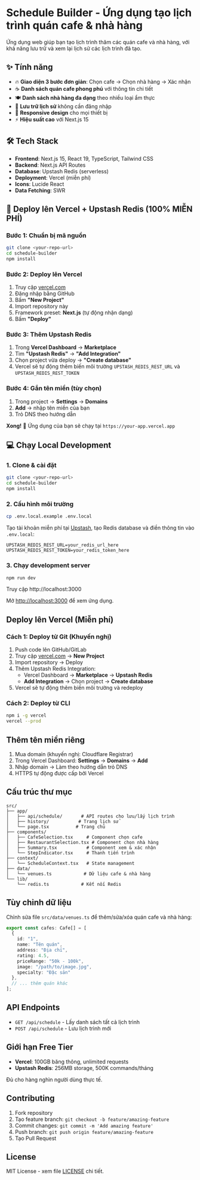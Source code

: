 # Schedule Builder - Ứng dụng tạo lịch trình quán cafe & nhà hàng

Ứng dụng web giúp bạn tạo lịch trình thăm các quán cafe và nhà hàng, với khả năng lưu trữ và xem lại lịch sử các lịch trình đã tạo.

## ✨ Tính năng

- 🔥 **Giao diện 3 bước đơn giản**: Chọn cafe → Chọn nhà hàng → Xác nhận
- ☕ **Danh sách quán cafe phong phú** với thông tin chi tiết
- 🍽️ **Danh sách nhà hàng đa dạng** theo nhiều loại ẩm thực  
- 💾 **Lưu trữ lịch sử** không cần đăng nhập
- 📱 **Responsive design** cho mọi thiết bị
- ⚡ **Hiệu suất cao** với Next.js 15

## 🛠️ Tech Stack

- **Frontend**: Next.js 15, React 19, TypeScript, Tailwind CSS
- **Backend**: Next.js API Routes
- **Database**: Upstash Redis (serverless)
- **Deployment**: Vercel (miễn phí)
- **Icons**: Lucide React
- **Data Fetching**: SWR

## 🚀 Deploy lên Vercel + Upstash Redis (100% MIỄN PHÍ)

### Bước 1: Chuẩn bị mã nguồn
```bash
git clone <your-repo-url>
cd schedule-builder
npm install
```

### Bước 2: Deploy lên Vercel
1. Truy cập [vercel.com](https://vercel.com)
2. Đăng nhập bằng GitHub
3. Bấm **"New Project"**
4. Import repository này
5. Framework preset: **Next.js** (tự động nhận dạng)
6. Bấm **"Deploy"**

### Bước 3: Thêm Upstash Redis
1. Trong **Vercel Dashboard** → **Marketplace** 
2. Tìm **"Upstash Redis"** → **"Add Integration"**
3. Chọn project vừa deploy → **"Create database"**
4. Vercel sẽ tự động thêm biến môi trường `UPSTASH_REDIS_REST_URL` và `UPSTASH_REDIS_REST_TOKEN`

### Bước 4: Gắn tên miền (tùy chọn)
1. Trong project → **Settings** → **Domains**
2. **Add** → nhập tên miền của bạn
3. Trỏ DNS theo hướng dẫn

**Xong!** 🎉 Ứng dụng của bạn sẽ chạy tại `https://your-app.vercel.app`

## 💻 Chạy Local Development

### 1. Clone & cài đặt
```bash
git clone <your-repo-url>
cd schedule-builder
npm install
```

### 2. Cấu hình môi trường
```bash
cp .env.local.example .env.local
```

Tạo tài khoản miễn phí tại [Upstash](https://upstash.com), tạo Redis database và điền thông tin vào `.env.local`:
```env
UPSTASH_REDIS_REST_URL=your_redis_url_here
UPSTASH_REDIS_REST_TOKEN=your_redis_token_here
```

### 3. Chạy development server
```bash
npm run dev
```

Truy cập http://localhost:3000

Mở [http://localhost:3000](http://localhost:3000) để xem ứng dụng.

## Deploy lên Vercel (Miễn phí)

### Cách 1: Deploy từ Git (Khuyến nghị)
1. Push code lên GitHub/GitLab
2. Truy cập [vercel.com](https://vercel.com) → **New Project**
3. Import repository → Deploy
4. Thêm Upstash Redis Integration:
   - Vercel Dashboard → **Marketplace** → **Upstash Redis** 
   - **Add Integration** → Chọn project → **Create database**
5. Vercel sẽ tự động thêm biến môi trường và redeploy

### Cách 2: Deploy từ CLI
```bash
npm i -g vercel
vercel --prod
```

## Thêm tên miền riêng

1. Mua domain (khuyến nghị: Cloudflare Registrar)
2. Trong Vercel Dashboard: **Settings** → **Domains** → **Add**
3. Nhập domain → Làm theo hướng dẫn trỏ DNS
4. HTTPS tự động được cấp bởi Vercel

## Cấu trúc thư mục

```
src/
├── app/
│   ├── api/schedule/       # API routes cho lưu/lấy lịch trình
│   ├── history/           # Trang lịch sử
│   └── page.tsx          # Trang chủ
├── components/
│   ├── CafeSelection.tsx     # Component chọn cafe
│   ├── RestaurantSelection.tsx # Component chọn nhà hàng
│   ├── Summary.tsx           # Component xem & xác nhận
│   └── StepIndicator.tsx     # Thanh tiến trình
├── context/
│   └── ScheduleContext.tsx   # State management
├── data/
│   └── venues.ts            # Dữ liệu cafe & nhà hàng
└── lib/
    └── redis.ts            # Kết nối Redis
```

## Tùy chỉnh dữ liệu

Chỉnh sửa file `src/data/venues.ts` để thêm/sửa/xóa quán cafe và nhà hàng:

```typescript
export const cafes: Cafe[] = [
  {
    id: "1",
    name: "Tên quán",
    address: "Địa chỉ",
    rating: 4.5,
    priceRange: "50k - 100k", 
    image: "/path/to/image.jpg",
    specialty: "Đặc sản"
  },
  // ... thêm quán khác
];
```

## API Endpoints

- `GET /api/schedule` - Lấy danh sách tất cả lịch trình
- `POST /api/schedule` - Lưu lịch trình mới

## Giới hạn Free Tier

- **Vercel**: 100GB băng thông, unlimited requests
- **Upstash Redis**: 256MB storage, 500K commands/tháng

Đủ cho hàng nghìn người dùng thực tế.

## Contributing

1. Fork repository
2. Tạo feature branch: `git checkout -b feature/amazing-feature`
3. Commit changes: `git commit -m 'Add amazing feature'`
4. Push branch: `git push origin feature/amazing-feature`
5. Tạo Pull Request

## License

MIT License - xem file [LICENSE](LICENSE) chi tiết.
